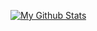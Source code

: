 [![My Github Stats](https://github-readme-stats.vercel.app/api?username=CodeDiseaseDev)](https://github.com/CodeDiseaseDev)
